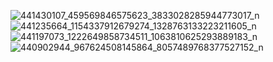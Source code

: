 ![441430107_459569846575623_3833028285944773017_n](https://github.com/ashleysof/CSE_StepResponse_ECE425_ME4203_Group10_2024/assets/161012750/c6907c9f-1c25-4c14-a91e-f6f0401b7f67)
![441235664_1154337912679274_1328763133223211605_n](https://github.com/ashleysof/CSE_StepResponse_ECE425_ME4203_Group10_2024/assets/161012750/221c5d5d-b3ec-4fe3-b798-a850ecd5ade1)
![441197073_1222649858734511_1063810625293889183_n](https://github.com/ashleysof/CSE_StepResponse_ECE425_ME4203_Group10_2024/assets/161012750/f6b75bdb-8d35-45ed-b9c7-452096dd89cc)
![440902944_967624508145864_8057489768377527152_n](https://github.com/ashleysof/CSE_StepResponse_ECE425_ME4203_Group10_2024/assets/161012750/496a3c82-b8dc-42f9-818a-d5aef93f6454)
